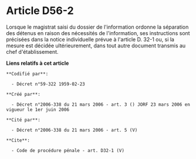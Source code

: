 # Article D56-2

Lorsque le magistrat saisi du dossier de l'information ordonne la séparation des détenus en raison des nécessités de
l'information, ses instructions sont précisées dans la notice individuelle prévue à l'article D. 32-1 ou, si la mesure est
décidée ultérieurement, dans tout autre document transmis au chef d'établissement.

**Liens relatifs à cet article**

	**Codifié par**:

	  - Décret n°59-322 1959-02-23

	**Créé par**:

	  - Décret n°2006-338 du 21 mars 2006 - art. 3 () JORF 23 mars 2006 en vigueur le 1er juin 2006

	**Cité par**:

	  - Décret n°2006-338 du 21 mars 2006 - art. 5 (V)

	**Cite**:

	  - Code de procédure pénale - art. D32-1 (V)
